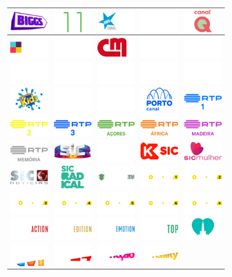 | ![](https://raw.githubusercontent.com/RevGear/logo/master/Countries/PT/Biggs.png) | ![](https://raw.githubusercontent.com/RevGear/logo/master/Countries/PT/Canal11.png) | ![](https://raw.githubusercontent.com/RevGear/logo/master/Countries/PT/CanalHollywood.png) | ![](https://raw.githubusercontent.com/RevGear/logo/master/Countries/PT/CanalNos.png) | ![](https://raw.githubusercontent.com/RevGear/logo/master/Countries/PT/CanalQ.png) | 
|:---:|:---:|:---:|:---:|:---:| 
| ![](https://raw.githubusercontent.com/RevGear/logo/master/Countries/PT/CasaeCozinha.png) | ![](https://raw.githubusercontent.com/RevGear/logo/master/Countries/PT/CineMundo.png) | ![](https://raw.githubusercontent.com/RevGear/logo/master/Countries/PT/CMTV.png) | ![](https://raw.githubusercontent.com/RevGear/logo/master/Countries/PT/Eleven1.png) | ![](https://raw.githubusercontent.com/RevGear/logo/master/Countries/PT/Eleven2.png) | 
| ![](https://raw.githubusercontent.com/RevGear/logo/master/Countries/PT/Eleven3.png) | ![](https://raw.githubusercontent.com/RevGear/logo/master/Countries/PT/Eleven4.png) | ![](https://raw.githubusercontent.com/RevGear/logo/master/Countries/PT/Eleven5.png) | ![](https://raw.githubusercontent.com/RevGear/logo/master/Countries/PT/Eleven6.png) | ![](https://raw.githubusercontent.com/RevGear/logo/master/Countries/PT/GloboNow.png) | 
| ![](https://raw.githubusercontent.com/RevGear/logo/master/Countries/PT/KuriakosKids.png) | ![](https://raw.githubusercontent.com/RevGear/logo/master/Countries/PT/NosStudios.png) | ![](https://raw.githubusercontent.com/RevGear/logo/master/Countries/PT/Odisseia.png) | ![](https://raw.githubusercontent.com/RevGear/logo/master/Countries/PT/PortoCanal.png) | ![](https://raw.githubusercontent.com/RevGear/logo/master/Countries/PT/RTP1.png) | 
| ![](https://raw.githubusercontent.com/RevGear/logo/master/Countries/PT/RTP2.png) | ![](https://raw.githubusercontent.com/RevGear/logo/master/Countries/PT/RTP3.png) | ![](https://raw.githubusercontent.com/RevGear/logo/master/Countries/PT/RTPAcores.png) | ![](https://raw.githubusercontent.com/RevGear/logo/master/Countries/PT/RTPAfrica.png) | ![](https://raw.githubusercontent.com/RevGear/logo/master/Countries/PT/RTPMadeira.png) | 
| ![](https://raw.githubusercontent.com/RevGear/logo/master/Countries/PT/RTPMemoria.png) | ![](https://raw.githubusercontent.com/RevGear/logo/master/Countries/PT/SIC.png) | ![](https://raw.githubusercontent.com/RevGear/logo/master/Countries/PT/SICCaras.png) | ![](https://raw.githubusercontent.com/RevGear/logo/master/Countries/PT/SICK.png) | ![](https://raw.githubusercontent.com/RevGear/logo/master/Countries/PT/SICMulher.png) | 
| ![](https://raw.githubusercontent.com/RevGear/logo/master/Countries/PT/SICNoticias.png) | ![](https://raw.githubusercontent.com/RevGear/logo/master/Countries/PT/SICRadical.png) | ![](https://raw.githubusercontent.com/RevGear/logo/master/Countries/PT/SportingTV.png) | ![](https://raw.githubusercontent.com/RevGear/logo/master/Countries/PT/SportTV1.png) | ![](https://raw.githubusercontent.com/RevGear/logo/master/Countries/PT/SportTV2.png) | 
| ![](https://raw.githubusercontent.com/RevGear/logo/master/Countries/PT/SportTV3.png) | ![](https://raw.githubusercontent.com/RevGear/logo/master/Countries/PT/SportTV4.png) | ![](https://raw.githubusercontent.com/RevGear/logo/master/Countries/PT/SportTV5.png) | ![](https://raw.githubusercontent.com/RevGear/logo/master/Countries/PT/SportTV6.png) | ![](https://raw.githubusercontent.com/RevGear/logo/master/Countries/PT/SportTVPlus.png) | 
| ![](https://raw.githubusercontent.com/RevGear/logo/master/Countries/PT/TVCineAction.png) | ![](https://raw.githubusercontent.com/RevGear/logo/master/Countries/PT/TVCineEdition.png) | ![](https://raw.githubusercontent.com/RevGear/logo/master/Countries/PT/TVCineEmotion.png) | ![](https://raw.githubusercontent.com/RevGear/logo/master/Countries/PT/TVCineTop.png) | ![](https://raw.githubusercontent.com/RevGear/logo/master/Countries/PT/TVFatima.png) | 
| ![](https://raw.githubusercontent.com/RevGear/logo/master/Countries/PT/TVI.png) | ![](https://raw.githubusercontent.com/RevGear/logo/master/Countries/PT/TVI24.png) | ![](https://raw.githubusercontent.com/RevGear/logo/master/Countries/PT/TVIFiccao.png) | ![](https://raw.githubusercontent.com/RevGear/logo/master/Countries/PT/TVIReality.png)  | 
